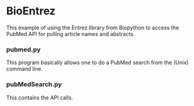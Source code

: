 BioEntrez
================

This example of using the Entrez library from Biopython to access the PubMed API for pulling article names and abstracts. 

### pubmed.py

This program basically allows one to do a PubMed search from the (Unix) command line.

### pubMedSearch.py 

This contains the API calls. 
